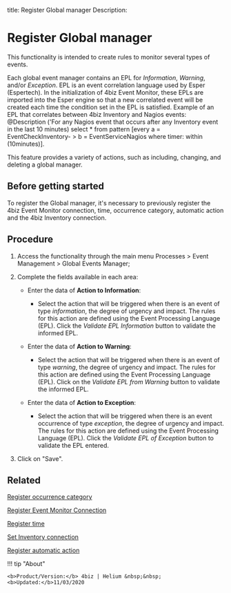 title: Register Global manager
Description: 
# Register Global manager

This functionality is intended to create rules to monitor several types of
events.

Each global event manager contains an EPL for *Information*, *Warning*, and/or
*Exception*. EPL is an event correlation language used by Esper (Espertech). In
the initialization of 4biz Event Monitor, these EPLs are imported into the
Esper engine so that a new correlated event will be created each time the
condition set in the EPL is satisfied. Example of an EPL that correlates between
4biz Inventory and Nagios events: \@Description ('For any Nagios event that
occurs after any Inventory event in the last 10 minutes) select \* from pattern
[every a = EventCheckInventory- \> b = EventServiceNagios where timer: within
(10minutes)].

This feature provides a variety of actions, such as including, changing, and
deleting a global manager.

Before getting started
--------------------------

To register the Global manager, it's necessary to previously register the
4biz Event Monitor connection, time, occurrence category, automatic action
and the 4biz Inventory connection.

Procedure
-------------

1.  Access the functionality through the main menu Processes \> Event Management
    \> Global Events Manager;

2.  Complete the fields available in each area:

       - Enter the data of **Action to Information**:

         - Select the action that will be triggered when there is an event of type
           *information*, the degree of urgency and impact. The rules for this action
           are defined using the Event Processing Language (EPL). Click
           the *Validate EPL Information* button to validate the informed EPL.

       - Enter the data of **Action to Warning**:

         - Select the action that will be triggered when there is an event of type
           *warning*, the degree of urgency and impact. The rules for this action are
           defined using the Event Processing Language (EPL). Click on
           the *Validate EPL from Warning* button to validate the informed EPL.

       - Enter the data of **Action to Exception**:

         - Select the action that will be triggered when there is an event
           occurrence of type *exception*, the degree of urgency and impact. The
           rules for this action are defined using the Event Processing Language
           (EPL). Click the *Validate EPL of Exception* button to validate the EPL
           entered.


1.  Click on "Save".

Related
-------

[Register occurrence category](/en-us/4biz-helium/processes/event/configuration/register-occurence-category.html)

[Register Event Monitor Connection](/en-us/4biz-helium/processes/event/configuration/register-event-monitor-connection.html)

[Register time](/en-us/4biz-helium/processes/event/configuration/register-time.html)

[Set Inventory connection](/en-us/4biz-helium/processes/event/configuration/set-inventory-connection.html)

[Register automatic action](/en-us/4biz-helium/additional-features/automation-of-operation/configuration/register-automatic-action.html)


!!! tip "About"

    <b>Product/Version:</b> 4biz | Helium &nbsp;&nbsp;
    <b>Updated:</b>11/03/2020
 
